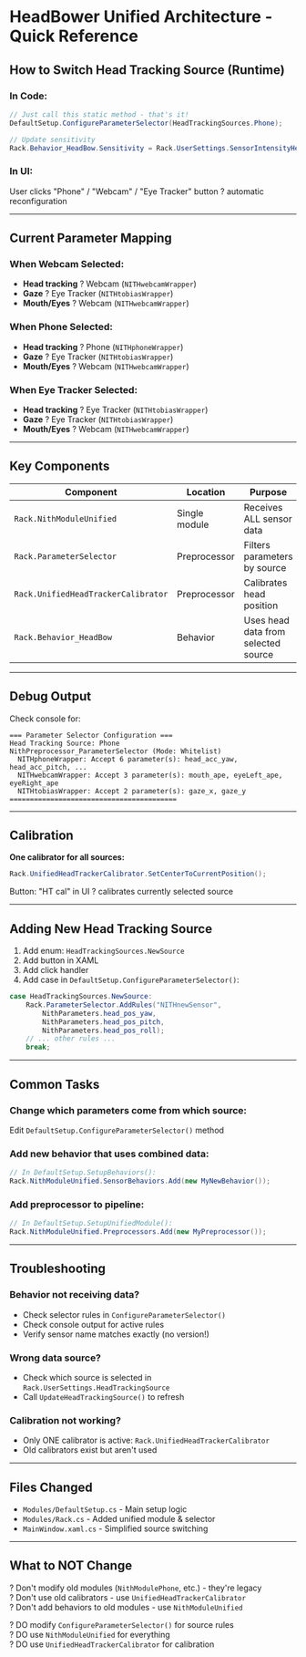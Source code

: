 # HeadBower Unified Architecture - Quick Reference

## How to Switch Head Tracking Source (Runtime)

### In Code:
```csharp
// Just call this static method - that's it!
DefaultSetup.ConfigureParameterSelector(HeadTrackingSources.Phone);

// Update sensitivity
Rack.Behavior_HeadBow.Sensitivity = Rack.UserSettings.SensorIntensityHead;
```

### In UI:
User clicks "Phone" / "Webcam" / "Eye Tracker" button ? automatic reconfiguration

---

## Current Parameter Mapping

### When Webcam Selected:
- **Head tracking** ? Webcam (`NITHwebcamWrapper`)
- **Gaze** ? Eye Tracker (`NITHtobiasWrapper`)
- **Mouth/Eyes** ? Webcam (`NITHwebcamWrapper`)

### When Phone Selected:
- **Head tracking** ? Phone (`NITHphoneWrapper`)
- **Gaze** ? Eye Tracker (`NITHtobiasWrapper`)
- **Mouth/Eyes** ? Webcam (`NITHwebcamWrapper`)

### When Eye Tracker Selected:
- **Head tracking** ? Eye Tracker (`NITHtobiasWrapper`)
- **Gaze** ? Eye Tracker (`NITHtobiasWrapper`)
- **Mouth/Eyes** ? Webcam (`NITHwebcamWrapper`)

---

## Key Components

| Component | Location | Purpose |
|-----------|----------|---------|
| `Rack.NithModuleUnified` | Single module | Receives ALL sensor data |
| `Rack.ParameterSelector` | Preprocessor | Filters parameters by source |
| `Rack.UnifiedHeadTrackerCalibrator` | Preprocessor | Calibrates head position |
| `Rack.Behavior_HeadBow` | Behavior | Uses head data from selected source |

---

## Debug Output

Check console for:
```
=== Parameter Selector Configuration ===
Head Tracking Source: Phone
NithPreprocessor_ParameterSelector (Mode: Whitelist)
  NITHphoneWrapper: Accept 6 parameter(s): head_acc_yaw, head_acc_pitch, ...
  NITHwebcamWrapper: Accept 3 parameter(s): mouth_ape, eyeLeft_ape, eyeRight_ape
  NITHtobiasWrapper: Accept 2 parameter(s): gaze_x, gaze_y
=========================================
```

---

## Calibration

**One calibrator for all sources:**
```csharp
Rack.UnifiedHeadTrackerCalibrator.SetCenterToCurrentPosition();
```

Button: "HT cal" in UI ? calibrates currently selected source

---

## Adding New Head Tracking Source

1. Add enum: `HeadTrackingSources.NewSource`
2. Add button in XAML
3. Add click handler
4. Add case in `DefaultSetup.ConfigureParameterSelector()`:
```csharp
case HeadTrackingSources.NewSource:
    Rack.ParameterSelector.AddRules("NITHnewSensor",
        NithParameters.head_pos_yaw,
        NithParameters.head_pos_pitch,
        NithParameters.head_pos_roll);
    // ... other rules ...
    break;
```

---

## Common Tasks

### Change which parameters come from which source:
Edit `DefaultSetup.ConfigureParameterSelector()` method

### Add new behavior that uses combined data:
```csharp
// In DefaultSetup.SetupBehaviors():
Rack.NithModuleUnified.SensorBehaviors.Add(new MyNewBehavior());
```

### Add preprocessor to pipeline:
```csharp
// In DefaultSetup.SetupUnifiedModule():
Rack.NithModuleUnified.Preprocessors.Add(new MyPreprocessor());
```

---

## Troubleshooting

### Behavior not receiving data?
- Check selector rules in `ConfigureParameterSelector()`
- Check console output for active rules
- Verify sensor name matches exactly (no version!)

### Wrong data source?
- Check which source is selected in `Rack.UserSettings.HeadTrackingSource`
- Call `UpdateHeadTrackingSource()` to refresh

### Calibration not working?
- Only ONE calibrator is active: `Rack.UnifiedHeadTrackerCalibrator`
- Old calibrators exist but aren't used

---

## Files Changed

- `Modules/DefaultSetup.cs` - Main setup logic
- `Modules/Rack.cs` - Added unified module & selector
- `MainWindow.xaml.cs` - Simplified source switching

---

## What to NOT Change

? Don't modify old modules (`NithModulePhone`, etc.) - they're legacy  
? Don't use old calibrators - use `UnifiedHeadTrackerCalibrator`  
? Don't add behaviors to old modules - use `NithModuleUnified`  

? DO modify `ConfigureParameterSelector()` for source rules  
? DO use `NithModuleUnified` for everything  
? DO use `UnifiedHeadTrackerCalibrator` for calibration  
